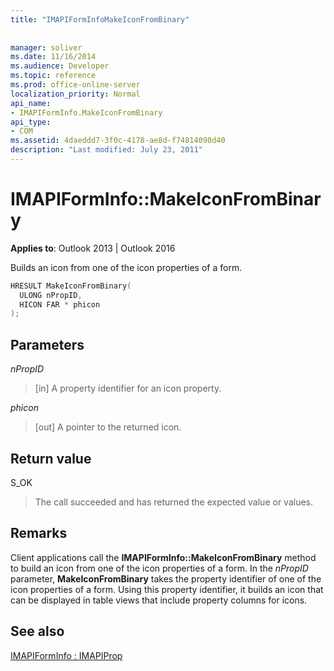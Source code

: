 ```yaml
---
title: "IMAPIFormInfoMakeIconFromBinary"
 
 
manager: soliver
ms.date: 11/16/2014
ms.audience: Developer
ms.topic: reference
ms.prod: office-online-server
localization_priority: Normal
api_name:
- IMAPIFormInfo.MakeIconFromBinary
api_type:
- COM
ms.assetid: 4daeddd7-3f0c-4178-ae8d-f74814090d40
description: "Last modified: July 23, 2011"
---
```


# IMAPIFormInfo::MakeIconFromBinary

  
  
**Applies to**: Outlook 2013 | Outlook 2016 
  
Builds an icon from one of the icon properties of a form.
  
```cpp
HRESULT MakeIconFromBinary(
  ULONG nPropID,
  HICON FAR * phicon
);
```

## Parameters

 _nPropID_
  
> [in] A property identifier for an icon property.
    
 _phicon_
  
> [out] A pointer to the returned icon.
    
## Return value

S_OK 
  
> The call succeeded and has returned the expected value or values.
    
## Remarks

Client applications call the **IMAPIFormInfo::MakeIconFromBinary** method to build an icon from one of the icon properties of a form. In the  _nPropID_ parameter, **MakeIconFromBinary** takes the property identifier of one of the icon properties of a form. Using this property identifier, it builds an icon that can be displayed in table views that include property columns for icons. 
  
## See also



[IMAPIFormInfo : IMAPIProp](imapiforminfoimapiprop.md)

